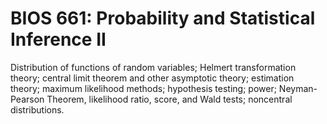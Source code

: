 # BIOS 661: Probability and Statistical Inference II

Distribution of functions of random variables; Helmert transformation theory; central limit theorem and other asymptotic theory; estimation theory; maximum likelihood methods; hypothesis testing; power; Neyman-Pearson Theorem, likelihood ratio, score, and Wald tests; noncentral distributions.
